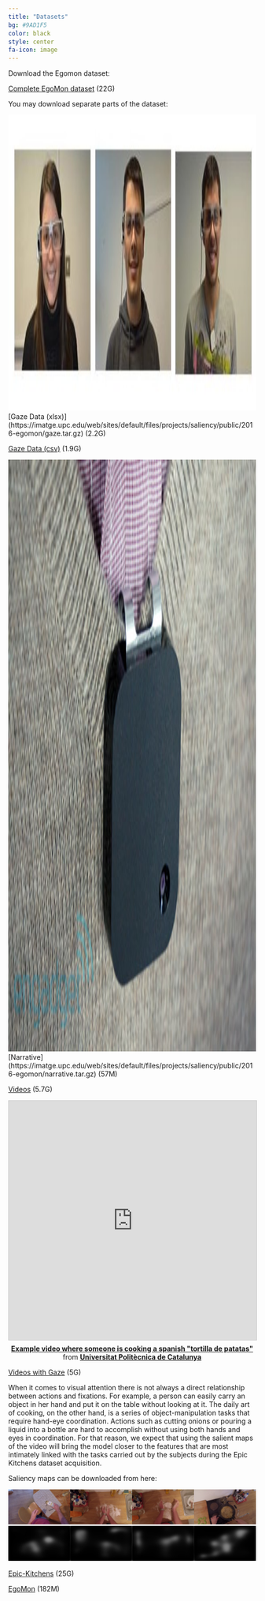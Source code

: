 ```yaml
---
title: "Datasets"
bg: #9AD1F5
color: black
style: center
fa-icon: image
---
```

Download the Egomon dataset:

[Complete EgoMon dataset](https://imatge.upc.edu/web/sites/default/files/projects/saliency/public/2016-egomon/egomon.tar.gz) (22G)

You may download separate parts of the dataset:

<div style="display:table-cell; vertical-align:middle; text-align:center">
    <img src="./assets/examples/wearers_of_the_glasses.jpg" width="1200" height="600">
</div>
[Gaze Data (xlsx)](https://imatge.upc.edu/web/sites/default/files/projects/saliency/public/2016-egomon/gaze.tar.gz) (2.2G)

[Gaze Data (csv)](https://imatge.upc.edu/web/sites/default/files/projects/saliency/public/2016-egomon/gaze_csv.tar.gz) (1.9G)

<div style="display:table-cell; vertical-align:middle; text-align:center">
    <center>
    <img src="./assets/examples/narrative_clip_example.jpeg" width="1200" height="1200">
    </center>
</div>
[Narrative](https://imatge.upc.edu/web/sites/default/files/projects/saliency/public/2016-egomon/narrative.tar.gz) (57M)

[Videos](https://imatge.upc.edu/web/sites/default/files/projects/saliency/public/2016-egomon/video_clean.tar.gz) (5.7G)


<center>
<iframe src="https://media.giphy.com/media/1NXDJ7GYD6V5sJCipx/giphy.gif" width="595" height="485" frameborder="0" marginwidth="0" marginheight="0" scrolling="no" style="border:1px solid #CCC; border-width:1px; margin-bottom:5px; max-width: 100%;" allowfullscreen> </iframe> <div style="margin-bottom:5px"> <strong> <a href="//www.slideshare.net/xavigiro/salgan-visual-saliency-prediction-with-generative-adversarial-networks" title="SalGAN: Visual Saliency Prediction with Generative Adversarial Networks" target="_blank">Example video where someone is cooking a spanish "tortilla de patatas" </a> </strong> from <strong><a href="https://www.slideshare.net/xavigiro" target="_blank">Universitat Politècnica de Catalunya</a></strong> </div>
</center>

[Videos with Gaze](https://imatge.upc.edu/web/sites/default/files/projects/saliency/public/2016-egomon/video_gaze.tar.gz) (5G)


When it comes to visual attention there is not always a direct relationship between actions and fixations. For example, a person can easily carry an object in her hand and put it on the table without looking at it.
The daily art of cooking, on the other hand, is a series of object-manipulation tasks that require hand-eye coordination. Actions such as cutting onions or pouring a liquid into a bottle are hard to accomplish without using both hands and eyes in coordination. For that reason, we expect that using the salient maps of the video will bring the model closer to the features that are most intimately linked with the tasks carried out by the subjects during the Epic Kitchens dataset acquisition.

Saliency maps can be downloaded from here:

<div style="display:table-cell; vertical-align:middle; text-align:center">
  <img src="./assets/examples/p01_07_0000006811.jpg">
  <img src="./assets/examples/smap0000006811.jpg">
</div>

<div style="display:table-cell; vertical-align:middle; text-align:center">
  <img src="./assets/examples/p01_09_0000024901.jpg">
  <img src="./assets/examples/smap0000024901.jpg">
</div>

<div style="display:table-cell; vertical-align:middle; text-align:center">
  <img src="./assets/examples/p01_09_0000030331.jpg">
  <img src="./assets/examples/smap0000030331.jpg">
</div>

<div style="display:table-cell; vertical-align:middle; text-align:center">
  <img src="./assets/examples/p01_18_0000194611.jpg">
  <img src="./assets/examples/smap0000194611.jpg">
</div>


[Epic-Kitchens](https://imatge.upc.edu/web/sites/default/files/projects/saliency/public/epic-kitchens/saliency_maps.tar.gz) (25G)

[EgoMon](https://imatge.upc.edu/web/sites/default/files/projects/saliency/public/2016-egomon/egomon_saliency_maps.tar.gz) (182M)




